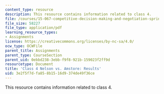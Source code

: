 ```yaml
---
content_type: resource
description: This resource contains information related to class 4.
file: /courses/15-067-competitive-decision-making-and-negotiation-spring-2011/3e2f5f7dfa858b1516d9374de49f36ce_MIT15_067S11_Cl4_Nel_Am_RE.pdf
file_size: 58227
file_type: application/pdf
learning_resource_types:
- Assignments
license: https://creativecommons.org/licenses/by-nc-sa/4.0/
ocw_type: OCWFile
parent_title: Assignments
parent_type: CourseSection
parent_uid: 0ebbd238-3ebb-f9f8-921b-159023f2ff9d
resourcetype: Document
title: 'Class 4 Nelson vs. Amstore: Results'
uid: 3e2f5f7d-fa85-8b15-16d9-374de49f36ce
---
```

This resource contains information related to class 4.
